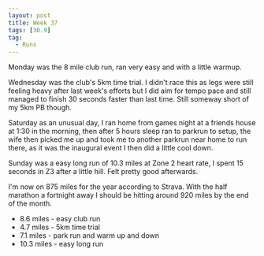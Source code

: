 ```yaml
---
layout: post
title: Week 37
tags: [30.9]
tag:
  - Runs
---
```


Monday was the 8 mile club run, ran very easy and with a little warmup.

Wednesday was the club's 5km time trial. I didn't race this as legs were still feeling heavy after last week's efforts but I did aim for tempo pace and still managed to finish 30 seconds faster than last time. Still someway short of my 5km PB though.

Saturday as an unusual day, I ran home from games night at a friends house at 1:30 in the morning, then after 5 hours sleep ran to parkrun to setup, the wife then picked me up and took me to another parkrun near home to run there, as it was the inaugural event I then did a little cool down.

Sunday was a easy long run of 10.3 miles at Zone 2 heart rate, I spent 15 seconds in Z3 after a little hill. Felt pretty good afterwards.

I'm now on 875 miles for the year according to Strava. With the half marathon a fortnight away I should be hitting around 920 miles by the end of the month.

* 8.6 miles - easy club run
* 4.7 miles - 5km time trial
* 7.1 miles - park run and warm up and down
* 10.3 miles - easy long run
